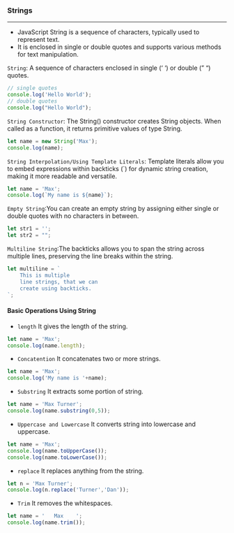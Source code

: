 ### Strings
---
- JavaScript String is a sequence of characters, typically used to represent text.
- It is enclosed in single or double quotes and supports various methods for text manipulation.

`String`: A sequence of characters enclosed in single (‘ ‘) or double (” “) quotes.

```js
// single quotes
console.log('Hello World');
// double quotes
console.log("Hello World");
```

`String Constructor`: The String() constructor creates String objects. When called as a function, it returns primitive values of type String.

```js
let name = new String('Max');
console.log(name);
```

`String Interpolation/Using Template Literals`:  Template literals allow you to embed expressions within backticks (`) for dynamic string creation, making it more readable and versatile.

```js
let name = 'Max';
console.log(`My name is ${name}`);
```

`Empty String`:You can create an empty string by assigning either single or double quotes with no characters in between.
```js
let str1 = '';
let str2 = "";
```

`Multiline String`:The backticks allows you to span the string across multiple lines, preserving the line breaks within the string.

```js
let multiline = `
    This is multiple
    line strings, that we can 
    create using backticks.
`;
```

#### Basic Operations Using String

- `length` It gives the length of the string.
```js
let name = 'Max';
console.log(name.length);
```

- `Concatention` It concatenates two or more strings.
```js
let name = 'Max';
console.log('My name is '+name);
```

- `Substring` It extracts some portion of string.
```js
let name = 'Max Turner';
console.log(name.substring(0,5));
```

- `Uppercase and Lowercase` It converts string into lowercase and uppercase.
```js
let name = 'Max';
console.log(name.toUpperCase());
console.log(name.toLowerCase());
```

- `replace` It replaces anything from the string.
```js
let n = 'Max Turner';
console.log(n.replace('Turner','Dan'));
```

- `Trim` It removes the whitespaces.
```js
let name = '   Max    ';
console.log(name.trim());
```